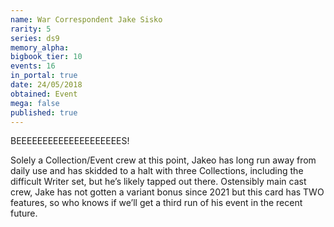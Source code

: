 ```yaml
---
name: War Correspondent Jake Sisko
rarity: 5
series: ds9
memory_alpha:
bigbook_tier: 10
events: 16
in_portal: true
date: 24/05/2018
obtained: Event
mega: false
published: true
---
```


BEEEEEEEEEEEEEEEEEEEES!

Solely a Collection/Event crew at this point, Jakeo has long run away from daily use and has skidded to a halt with three Collections, including the difficult Writer set, but he’s likely tapped out there. Ostensibly main cast crew, Jake has not gotten a variant bonus since 2021 but this card has TWO features, so who knows if we’ll get a third run of his event in the recent future.
